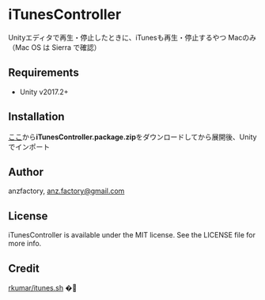 # iTunesController

Unityエディタで再生・停止したときに、iTunesも再生・停止するやつ
Macのみ（Mac OS は Sierra で確認）

## Requirements

- Unity v2017.2+

## Installation

[ここ](https://anz-note.ghost.io)から**iTunesController.package.zip**をダウンロードしてから展開後、Unityでインポート

## Author

anzfactory, anz.factory@gmail.com

## License

iTunesController is available under the MIT license. See the LICENSE file for more info.

## Credit

[rkumar/itunes.sh](https://gist.github.com/rkumar/503162)
�🙇